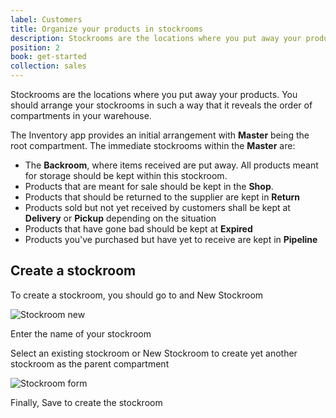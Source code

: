 ```yaml
---
label: Customers
title: Organize your products in stockrooms
description: Stockrooms are the locations where you put away your products.
position: 2
book: get-started
collection: sales
---
```


Stockrooms are the locations where you put away your products. You should arrange your stockrooms in such a way that it reveals the order of compartments in your warehouse.

<!-- ![Stockroom hierarchy example](/docs/inventory/get-started/sc.jpg) -->

The Inventory app provides an initial arrangement with **Master** being the root compartment. The immediate stockrooms within the **Master** are:

- The **Backroom**, where items received are put away. All products meant for storage should be kept within this stockroom.
- Products that are meant for sale should be kept in the **Shop**.
- Products that should be returned to the supplier are kept in **Return**
- Products sold but not yet received by customers shall be kept at **Delivery** or **Pickup** depending on the situation
- Products that have gone bad should be kept at **Expired**
- Products you've purchased but have yet to receive are kept in **Pipeline**

## Create a stockroom

To create a stockroom, you should go to <go-to :path="['Stockrooms']"></go-to> and <button-action>New Stockroom</button-action>

![Stockroom new](/docs/inventory/get-started/stockroom-new.png)

Enter the name of your stockroom

Select an existing stockroom or New Stockroom to create yet another stockroom as the parent compartment

![Stockroom form](/docs/inventory/get-started/stockroom-form.png)

Finally, <button-action>Save</button-action> to create the stockroom
